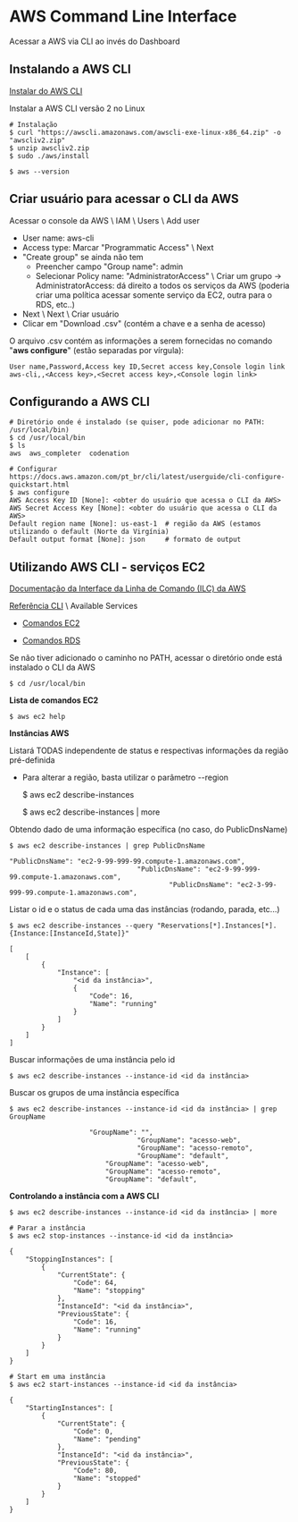# AWS Command Line Interface

Acessar a AWS via CLI ao invés do Dashboard

## Instalando a AWS CLI

[Instalar do AWS CLI](https://docs.aws.amazon.com/pt_br/cli/latest/userguide/cli-chap-install.html)

Instalar a AWS CLI versão 2 no Linux

	# Instalação
	$ curl "https://awscli.amazonaws.com/awscli-exe-linux-x86_64.zip" -o "awscliv2.zip"	
	$ unzip awscliv2.zip	
	$ sudo ./aws/install
	
	$ aws --version
		
## Criar usuário para acessar o CLI da AWS

Acessar o console da AWS \ IAM \ Users \ Add user 
  - User name: aws-cli
  - Access type: Marcar "Programmatic Access" \ Next
  - "Create group" se ainda não tem
    - Preencher campo "Group name": admin
	- Selecionar Policy name: "AdministratorAccess" \ Criar um grupo
	  -> AdministratorAccess: dá direito a todos os serviços da AWS (poderia criar uma política acessar somente serviço da EC2, outra para o RDS, etc..)
  - Next \ Next \ Criar usuário
  - Clicar em "Download .csv" (contém a chave e a senha de acesso)

O arquivo .csv contém as informações a serem fornecidas no comando "**aws configure**" (estão separadas por vírgula):

	User name,Password,Access key ID,Secret access key,Console login link
	aws-cli,,<Access key>,<Secret access key>,<Console login link>
	
## Configurando a AWS CLI

	# Diretório onde é instalado (se quiser, pode adicionar no PATH: /usr/local/bin)
	$ cd /usr/local/bin	
	$ ls
	aws  aws_completer  codenation
	
	# Configurar https://docs.aws.amazon.com/pt_br/cli/latest/userguide/cli-configure-quickstart.html
	$ aws configure
	AWS Access Key ID [None]: <obter do usuário que acessa o CLI da AWS>
	AWS Secret Access Key [None]: <obter do usuário que acessa o CLI da AWS>
	Default region name [None]: us-east-1  # região da AWS (estamos utilizando o default (Norte da Virgínia)
	Default output format [None]: json     # formato de output
	
## Utilizando AWS CLI - serviços EC2

[Documentação da Interface da Linha de Comando (ILC) da AWS](https://docs.aws.amazon.com/cli/index.html)

[Referência CLI](https://docs.aws.amazon.com/pt_br/cli/latest/reference) \ Available Services

  - [Comandos EC2](https://docs.aws.amazon.com/pt_br/cli/latest/reference/ec2/index.html)

  - [Comandos RDS](https://docs.aws.amazon.com/pt_br/cli/latest/reference/rds/index.html)
  
Se não tiver adicionado o caminho no PATH, acessar o diretório onde está instalado o CLI da AWS

	$ cd /usr/local/bin
	
**Lista de comandos EC2**

	$ aws ec2 help
	
**Instâncias AWS**

Listará TODAS independente de status e respectivas informações da região pré-definida

  - Para alterar a região, basta utilizar o parâmetro --region
	
	$ aws ec2 describe-instances
	
	$ aws ec2 describe-instances | more
	
Obtendo dado de uma informação específica (no caso, do PublicDnsName)

	$ aws ec2 describe-instances | grep PublicDnsName	
	
	"PublicDnsName": "ec2-9-99-999-99.compute-1.amazonaws.com",
									"PublicDnsName": "ec2-9-99-999-99.compute-1.amazonaws.com",
											"PublicDnsName": "ec2-3-99-999-99.compute-1.amazonaws.com",
											
Listar o id e o status de cada uma das instâncias (rodando, parada, etc...)

	$ aws ec2 describe-instances --query "Reservations[*].Instances[*].{Instance:[InstanceId,State]}"
	
	[
		[
			{
				"Instance": [
					"<id da instância>",
					{
						"Code": 16,
						"Name": "running"
					}
				]
			}
		]
	]	
	
Buscar informações de uma instância pelo id

	$ aws ec2 describe-instances --instance-id <id da instância>	
	
Buscar os grupos de uma instância específica

	$ aws ec2 describe-instances --instance-id <id da instância> | grep GroupName

                        "GroupName": "",
                                    "GroupName": "acesso-web",
                                    "GroupName": "acesso-remoto",
                                    "GroupName": "default",
                            "GroupName": "acesso-web",
                            "GroupName": "acesso-remoto",
                            "GroupName": "default",	

**Controlando a instância com a AWS CLI**

 	$ aws ec2 describe-instances --instance-id <id da instância> | more
 
 	# Parar a instância
  	$ aws ec2 stop-instances --instance-id <id da instância>
	
	{
		"StoppingInstances": [
			{
				"CurrentState": {
					"Code": 64,
					"Name": "stopping"
				},
				"InstanceId": "<id da instância>",
				"PreviousState": {
					"Code": 16,
					"Name": "running"
				}
			}
		]
	}

	# Start em uma instância
	$ aws ec2 start-instances --instance-id <id da instância>
	
	{
		"StartingInstances": [
			{
				"CurrentState": {
					"Code": 0,
					"Name": "pending"
				},
				"InstanceId": "<id da instância>",
				"PreviousState": {
					"Code": 80,
					"Name": "stopped"
				}
			}
		]
	}
